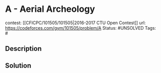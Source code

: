 # A - Aerial Archeology

contest: [[CFICPC/101505/101505|2016-2017 CTU Open Contest]]
url: https://codeforces.com/gym/101505/problem/A
Status: #UNSOLVED
Tags: #

## Description

## Solution

